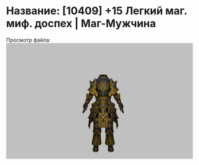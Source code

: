 # Название: [10409] +15 Легкий маг. миф. доспех | Маг-Мужчина

Просмотр файла:
![p040023.png](p040023.png)